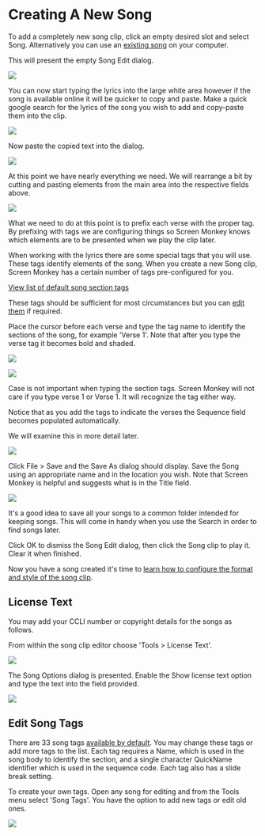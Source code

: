 # Creating A New Song

To add a completely new song clip, click an empty desired slot and select Song. Alternatively you can use an [existing song](SongSearch.md) on your computer.

This will present the empty Song Edit dialog.

![](../../../images/song-empty.png)

You can now start typing the lyrics into the large white area however if the song is available online it will be quicker to copy and paste. Make a quick google search for the lyrics of the song you wish to add and copy-paste them into the clip.

![](../../../images/CopyLyrics.png)

Now paste the copied text into the dialog.

![](../../../images/LyricsPasted.png)

At this point we have nearly everything we need. We will rearrange a bit by cutting and pasting elements from the main area into the respective fields above.

![](../../../images/SongEditTweak1.png)

What we need to do at this point is to prefix each verse with the proper tag. By prefixing with tags we are configuring things so Screen Monkey knows which elements are to be presented when we play the clip later.

When working with the lyrics there are some special tags that you will use. These tags identify elements of the song. When you create a new Song clip, Screen Monkey has a certain number of tags pre-configured for you.

[View list of default song section tags](SongTags.md)

These tags should be sufficient for most circumstances but you can [edit them](#edit-song-tags) if required.

Place the cursor before each verse and type the tag name to identify the sections of the song, for example 'Verse 1'. Note that after you type the verse tag it becomes bold and shaded.

![](../../../images/SongEditTweak2.png)

![](../../../images/Tipimage.png)

Case is not important when typing the section tags. Screen Monkey will not care if you type verse 1 or Verse 1. It will recognize the tag either way.

Notice that as you add the tags to indicate the verses the Sequence field becomes populated automatically.

We will examine this in more detail later.

![](../../../images/SongEditTweak3.png)

Click File > Save and the Save As dialog should display. Save the Song using an appropriate name and in the location you wish. Note that Screen Monkey is helpful and suggests what is in the Title field.

![](../../../images/Tipimage.png)

It's a good idea to save all your songs to a common folder intended for keeping songs. This will come in handy when you use the Search in order to find songs later.

Click OK to dismiss the Song Edit dialog, then click the Song clip to play it. Clear it when finished.

Now you have a song created it's time to [learn how to configure the format and style of the song clip](SongDisplay.md).

## License Text
You may add your CCLI number or copyright details for the songs as follows.

From within the song clip editor choose 'Tools > License Text'.

![](../../../images/CCLI1.png)

The Song Options dialog is presented. Enable the Show license text option and type the text into the field provided.

![](../../../images/CCLI2.png)

## Edit Song Tags 
There are 33 song tags [available by default](SongTags.md). You may change these tags or add more tags to the list. Each tag requires a Name, which is used in the song body to identify the section, and a single character QuickName identifier which is used in the sequence code. Each tag also has a slide break setting. 

To create your own tags. Open any song for editing and from the Tools menu select 'Song Tags'. You have the option to add new tags or edit old ones. 

![](../../../images/song-tags.png)